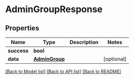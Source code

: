 # AdminGroupResponse

## Properties
Name | Type | Description | Notes
------------ | ------------- | ------------- | -------------
**success** | **bool** |  | 
**data** | [**AdminGroup**](AdminGroup.md) |  | [optional] 

[[Back to Model list]](../README.md#documentation-for-models) [[Back to API list]](../README.md#documentation-for-api-endpoints) [[Back to README]](../README.md)


